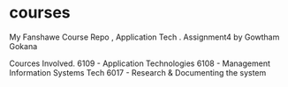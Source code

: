 # courses
My Fanshawe Course Repo , Application Tech . Assignment4 by Gowtham Gokana

Cources Involved.
6109 - Application Technologies
6108 - Management Information Systems Tech
6017 - Research & Documenting the system
